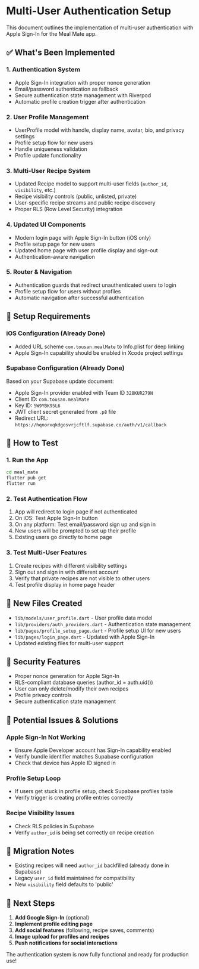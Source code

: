 # Multi-User Authentication Setup

This document outlines the implementation of multi-user authentication with Apple Sign-In for the Meal Mate app.

## ✅ What's Been Implemented

### 1. **Authentication System**
- Apple Sign-In integration with proper nonce generation
- Email/password authentication as fallback
- Secure authentication state management with Riverpod
- Automatic profile creation trigger after authentication

### 2. **User Profile Management**
- UserProfile model with handle, display name, avatar, bio, and privacy settings
- Profile setup flow for new users
- Handle uniqueness validation
- Profile update functionality

### 3. **Multi-User Recipe System**
- Updated Recipe model to support multi-user fields (`author_id`, `visibility`, etc.)
- Recipe visibility controls (public, unlisted, private)
- User-specific recipe streams and public recipe discovery
- Proper RLS (Row Level Security) integration

### 4. **Updated UI Components**
- Modern login page with Apple Sign-In button (iOS only)
- Profile setup page for new users
- Updated home page with user profile display and sign-out
- Authentication-aware navigation

### 5. **Router & Navigation**
- Authentication guards that redirect unauthenticated users to login
- Profile setup flow for users without profiles
- Automatic navigation after successful authentication

## 🔧 Setup Requirements

### iOS Configuration (Already Done)
- Added URL scheme `com.tousan.mealMate` to Info.plist for deep linking
- Apple Sign-In capability should be enabled in Xcode project settings

### Supabase Configuration (Already Done)
Based on your Supabase update document:
- Apple Sign-In provider enabled with Team ID `328KUR279N`
- Client ID: `com.tousan.mealMate`
- Key ID: `5W9YBK95L6`
- JWT client secret generated from `.p8` file
- Redirect URL: `https://hqnorxqkdgosvrjcftlf.supabase.co/auth/v1/callback`

## 🚀 How to Test

### 1. **Run the App**
```bash
cd meal_mate
flutter pub get
flutter run
```

### 2. **Test Authentication Flow**
1. App will redirect to login page if not authenticated
2. On iOS: Test Apple Sign-In button
3. On any platform: Test email/password sign up and sign in
4. New users will be prompted to set up their profile
5. Existing users go directly to home page

### 3. **Test Multi-User Features**
1. Create recipes with different visibility settings
2. Sign out and sign in with different account
3. Verify that private recipes are not visible to other users
4. Test profile display in home page header

## 📁 New Files Created

- `lib/models/user_profile.dart` - User profile data model
- `lib/providers/auth_providers.dart` - Authentication state management
- `lib/pages/profile_setup_page.dart` - Profile setup UI for new users
- `lib/pages/login_page.dart` - Updated with Apple Sign-In
- Updated existing files for multi-user support

## 🔐 Security Features

- Proper nonce generation for Apple Sign-In
- RLS-compliant database queries (author_id = auth.uid())
- User can only delete/modify their own recipes
- Profile privacy controls
- Secure authentication state management

## 🐛 Potential Issues & Solutions

### Apple Sign-In Not Working
- Ensure Apple Developer account has Sign-In capability enabled
- Verify bundle identifier matches Supabase configuration
- Check that device has Apple ID signed in

### Profile Setup Loop
- If users get stuck in profile setup, check Supabase profiles table
- Verify trigger is creating profile entries correctly

### Recipe Visibility Issues
- Check RLS policies in Supabase
- Verify `author_id` is being set correctly on recipe creation

## 🔄 Migration Notes

- Existing recipes will need `author_id` backfilled (already done in Supabase)
- Legacy `user_id` field maintained for compatibility
- New `visibility` field defaults to 'public'

## 🎯 Next Steps

1. **Add Google Sign-In** (optional)
2. **Implement profile editing page**
3. **Add social features** (following, recipe saves, comments)
4. **Image upload for profiles and recipes**
5. **Push notifications for social interactions**

The authentication system is now fully functional and ready for production use!
